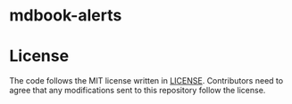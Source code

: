 # mdbook-alerts

# License

The code follows the MIT license written in [LICENSE](./LICENSE). Contributors
need to agree that any modifications sent to this repository follow the license.
